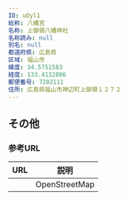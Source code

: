 ```yaml
---
ID: uOyl1
総称: 八幡宮
名称: 上御領八幡神社
名称読み: null
別名: null
都道府県: 広島県
区域: 福山市
緯度: 34.5751583
経度: 133.4132886
郵便番号: 7202111
住所: 広島県福山市神辺町上御領１２７２
---
```


## その他

### 参考URL

| URL | 説明          |
| --- | ------------- |
|     | OpenStreetMap |
